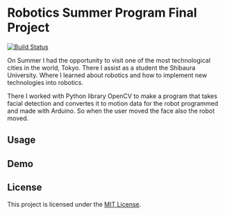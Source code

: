 # Robotics Summer Program Final Project

[![Build Status](https://travis-ci.org/Vizard16/repo.svg?branch=master)](https://travis-ci.org/Vizard16/RobotServo-ArduinoControl-OpenCV)

On Summer I had the opportunity to visit one of the most technological cities in the world, Tokyo. There I assist as a student the Shibaura University. Where I learned about robotics and how to implement new technologies into robotics. 

There I worked with Python library OpenCV to make a program that takes facial detection and convertes it to motion data for the robot programmed and made with Arduino. So when the user moved the face also the robot moved. 


## Usage



## Demo


## License

This project is licensed under the [MIT License](LICENSE).